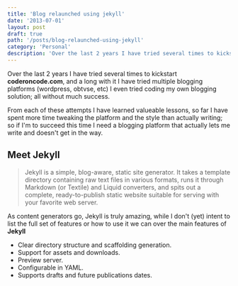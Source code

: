 ```yaml
---
title: 'Blog relaunched using jekyll'
date: '2013-07-01'
layout: post
draft: true
path: '/posts/blog-relaunched-using-jekyll'
category: 'Personal'
description: 'Over the last 2 years I have tried several times to kickstart <b>coderoncode.com</b>, and a long with it I have tried multiple blogging platforms (wordpress, obtvse, etc) I even tried coding my own blogging solution; all without much success.'
---
```


Over the last 2 years I have tried several times to kickstart **coderoncode.com**, and a long with it I have tried multiple
blogging platforms (wordpress, obtvse, etc) I even tried coding my own blogging solution; all without much success.

From each of these attempts I have learned valueable lessons, so far I have spent more time tweaking the platform and the style
than actually writing; so if I'm to succeed this time I need a blogging platform that actually lets me write and doesn't get
in the way.

## Meet Jekyll

> Jekyll is a simple, blog-aware, static site generator. It takes a template directory containing raw text files in various
> formats, runs it through Markdown (or Textile) and Liquid converters, and spits out a complete, ready-to-publish static website
> suitable for serving with your favorite web server.

As content generators go, Jekyll is truly amazing, while I don't (yet) intent to list the full set of features or how to use it
we can over the main features of **Jekyll**

- Clear directory structure and scaffolding generation.
- Support for assets and downloads.
- Preview server.
- Configurable in YAML.
- Supports drafts and future publications dates.
